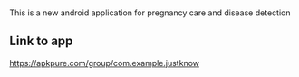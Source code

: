 ###

This is a new android application for pregnancy care and disease detection
## Link to app
https://apkpure.com/group/com.example.justknow

